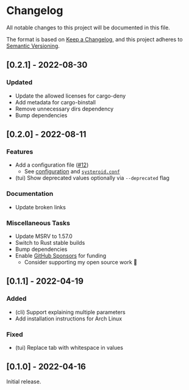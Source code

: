 # Changelog
All notable changes to this project will be documented in this file.

The format is based on [Keep a Changelog](https://keepachangelog.com/en/1.0.0/),
and this project adheres to [Semantic Versioning](https://semver.org/spec/v2.0.0.html).

## [0.2.1] - 2022-08-30
### Updated
- Update the allowed licenses for cargo-deny
- Add metadata for cargo-binstall
- Remove unnecessary dirs dependency
- Bump dependencies

## [0.2.0] - 2022-08-11
### Features
- Add a configuration file ([#12](https://github.com/orhun/systeroid/issues/12))
  - See [configuration](https://github.com/orhun/systeroid#configuration) and [`systeroid.conf`](https://github.com/orhun/systeroid/blob/main/config/systeroid.conf)
- (tui) Show deprecated values optionally via `--deprecated` flag

### Documentation
- Update broken links

### Miscellaneous Tasks
- Update MSRV to 1.57.0
- Switch to Rust stable builds
- Bump dependencies
- Enable [GitHub Sponsors](https://github.com/sponsors/orhun) for funding
  - Consider supporting my open source work 💖

## [0.1.1] - 2022-04-19
### Added
- (cli) Support explaining multiple parameters
- Add installation instructions for Arch Linux

### Fixed
- (tui) Replace tab with whitespace in values

## [0.1.0] - 2022-04-16
Initial release.
